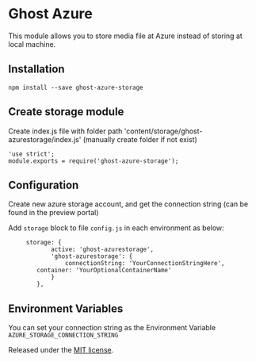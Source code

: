 ﻿
# Ghost Azure

This module allows you to store media file at Azure instead of storing at local machine.

## Installation

    npm install --save ghost-azure-storage

## Create storage module

Create index.js file with folder path 'content/storage/ghost-azurestorage/index.js' (manually create folder if not exist)

    'use strict';
    module.exports = require('ghost-azure-storage');

## Configuration

Create new azure storage account, and get the connection string (can be found in the preview portal)

Add `storage` block to file `config.js` in each environment as below:
```
     storage: {
			active: 'ghost-azurestorage',
			'ghost-azurestorage': {
				connectionString: 'YourConnectionStringHere',
        container: 'YourOptionalContainerName'
			}
		},

```

## Environment Variables

You can set your connection string as the Environment Variable `AZURE_STORAGE_CONNECTION_STRING`

Released under the [MIT license](https://github.com/muzix/ghost-s3/blob/master/LICENSE).
